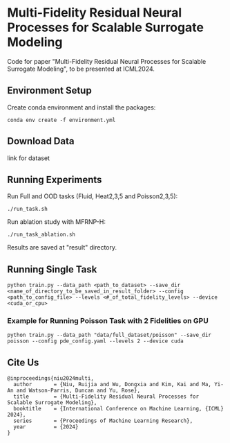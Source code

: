 # Multi-Fidelity Residual Neural Processes for Scalable Surrogate Modeling
Code for paper "Multi-Fidelity Residual Neural Processes for Scalable Surrogate Modeling", to be presented at ICML2024.

## Environment Setup
Create conda environment and install the packages:
```
conda env create -f environment.yml
```

## Download Data
link for dataset

## Running Experiments
Run Full and OOD tasks (Fluid, Heat2,3,5 and Poisson2,3,5):
```
./run_task.sh
```
Run ablation study with MFRNP-H:
```
./run_task_ablation.sh
```
Results are saved at "result" directory.

## Running Single Task
```
python train.py --data_path <path_to_dataset> --save_dir <name_of_directory_to_be_saved_in_result_folder> --config <path_to_config_file> --levels <#_of_total_fidelity_levels> --device <cuda_or_cpu>
```
### Example for Running Poisson Task with 2 Fidelities on GPU
```
python train.py --data_path "data/full_dataset/poisson" --save_dir poisson --config pde_config.yaml --levels 2 --device cuda
```

## Cite Us

```
@inproceedings{niu2024multi,
  author       = {Niu, Ruijia and Wu, Dongxia and Kim, Kai and Ma, Yi-An and Watson-Parris, Duncan and Yu, Rose},
  title        = {Multi-Fidelity Residual Neural Processes for Scalable Surrogate Modeling},
  booktitle    = {International Conference on Machine Learning, {ICML} 2024},
  series       = {Proceedings of Machine Learning Research},
  year         = {2024}
}
```
